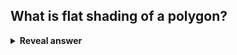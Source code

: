 ## What is flat shading of a polygon?
<details>
<summary><b>Reveal answer</b></summary>
Single intensity calculated for each polygon, by using its normal and colour at centre
</details>

